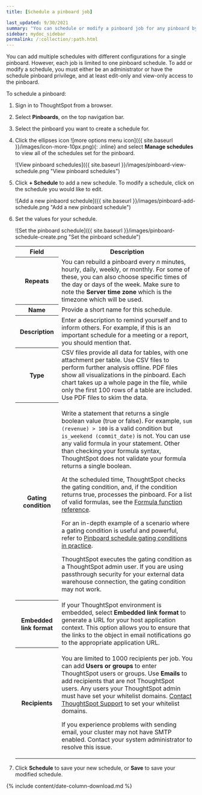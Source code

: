 ```yaml
---
title: [Schedule a pinboard job]

last_updated: 9/30/2021
summary: "You can schedule or modify a pinboard job for any pinboard by using the Add a schedule prompt page."
sidebar: mydoc_sidebar
permalink: /:collection/:path.html
---
```

You can add multiple schedules with different configurations for a single
pinboard. However, each job is limited to one pinboard schedule. To add or modify
a schedule, you must either be an administrator or have the schedule pinboard privilege, and
at least edit-only and view-only access to the pinboard.

To schedule a pinboard:

1. Sign in to ThoughtSpot from a browser.
2. Select **Pinboards**, on the top navigation bar.

3. Select the pinboard you want to create a schedule for.
4. Click the ellipses icon ![more options menu icon]({{ site.baseurl }}/images/icon-more-10px.png){: .inline} and select **Manage schedules** to view all of the schedules set for the pinboard.

     ![View pinboard schedules]({{ site.baseurl }}/images/pinboard-view-schedule.png "View pinboard schedules")

5. Click **+ Schedule** to add a new schedule. To modify a schedule, click on the schedule you would like to edit.

    ![Add a new pinbaord schedule]({{ site.baseurl }}/images/pinboard-add-schedule.png "Add a new pinboard schedule")

6. Set the values for your schedule.

    ![Set the pinboard schedule]({{ site.baseurl }}/images/pinboard-schedule-create.png "Set the pinboard schedule")

    <table>
     <tr>
       <th>Field</th>
       <th>Description</th>
     </tr>
     <tr>
       <th>Repeats</th>
       <td>You can rebuild a pinboard every <i>n</i> minutes, hourly, daily, weekly, or monthly. For some of these, you can also choose specific times of the day or days of the week. Make sure to note the <strong>Server time zone</strong> which is the timezone which will be used.</td>
     </tr>
     <tr>
       <th>Name</th>
       <td>Provide a short name for this schedule.</td>
     </tr>
     <tr>
       <th>Description</th>
       <td>Enter a description to remind yourself and to inform others. For example, if this is an important schedule for a meeting or a report, you should mention that.</td>
     </tr>
     <tr>
       <th>Type</th>
       <td>CSV files provide all data for tables, with one attachment per table. Use CSV files to perform further analysis offline. PDF files show all visualizations in the pinboard. Each chart takes up a whole page in the file, while only the first 100 rows of a table are included. Use PDF files to skim the data.</td>
     </tr>
     <tr>
     <th>Gating condition</th>
     <td><p>Write a statement that returns a single boolean value (true or false). For example, <code>sum (revenue) > 100</code> is a valid condition but <code>is_weekend (commit_date)</code> is not. You can use any valid formula in your statement. Other than checking your formula syntax, ThoughtSpot does not validate your formula returns a single boolean.</p>
     <p>At the scheduled time, ThoughtSpot checks the gating condition, and, if the condition returns true, processes the pinboard. For a list of valid formulas, see the <a href="{{"/reference/formula-reference.html" | prepend: site.baseurl }}">Formula function reference</a>.</p>
     <p>For an in-depth example of a scenario where a gating condition is useful and powerful, refer to <a href="{{ site.baseurl }}/reference/practice/pinboard-gating-condition-example.html">Pinboard schedule gating conditions in practice</a>.</p>
     <p>ThoughtSpot executes the gating condition as a ThoughtSpot admin user. If you are using passthrough security for your external data warehouse connection, the gating condition may not work.</p></td>
     </tr>
     <tr>
     <th>Embedded link format</th>
     <td>If your ThoughtSpot environment is embedded, select <strong>Embedded link format</strong> to generate a URL for your host application context. This option allows you to ensure that the links to the object in email notifications go to the appropriate application URL.</td>
     </tr>
     <tr>
       <th>Recipients</th>
       <td><p>You are limited to 1000 recipients per job. You can add <b>Users or groups</b> to enter ThoughtSpot users or groups. Use <b>Emails</b> to add recipients that are not ThoughtSpot users. Any users your ThoughtSpot admin must have set your whitelist domains. <a href="{{ site.baseurl }}/admin/misc/contact.html">Contact ThoughtSpot Support</a> to set your whitelist domains.</p>
       <p>If you experience problems with sending email, your cluster may not have SMTP enabled. Contact your system administrator to resolve this issue.</p>
       </td>
     </tr>
   </table>

7. Click **Schedule** to save your new schedule, or **Save** to save your modified schedule.

{% include content/date-column-download.md %}
